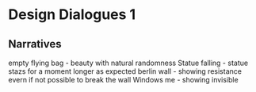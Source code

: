 # Design Dialogues 1

## Narratives
empty flying bag - beauty with natural randomness
Statue falling - statue stazs for a moment longer as expected
berlin wall - showing resistance evern if not possible to break the wall
Windows me - showing invisible

